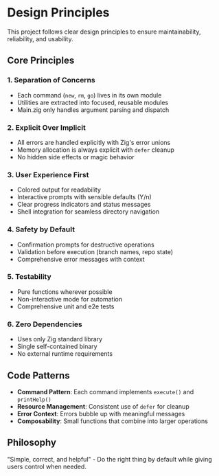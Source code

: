 # Design Principles

This project follows clear design principles to ensure maintainability, reliability, and usability.

## Core Principles

### 1. Separation of Concerns
- Each command (`new`, `rm`, `go`) lives in its own module
- Utilities are extracted into focused, reusable modules
- Main.zig only handles argument parsing and dispatch

### 2. Explicit Over Implicit
- All errors are handled explicitly with Zig's error unions
- Memory allocation is always explicit with `defer` cleanup
- No hidden side effects or magic behavior

### 3. User Experience First
- Colored output for readability
- Interactive prompts with sensible defaults (Y/n)
- Clear progress indicators and status messages
- Shell integration for seamless directory navigation

### 4. Safety by Default
- Confirmation prompts for destructive operations
- Validation before execution (branch names, repo state)
- Comprehensive error messages with context

### 5. Testability
- Pure functions wherever possible
- Non-interactive mode for automation
- Comprehensive unit and e2e tests

### 6. Zero Dependencies
- Uses only Zig standard library
- Single self-contained binary
- No external runtime requirements

## Code Patterns

- **Command Pattern**: Each command implements `execute()` and `printHelp()`
- **Resource Management**: Consistent use of `defer` for cleanup
- **Error Context**: Errors bubble up with meaningful messages
- **Composability**: Small functions that combine into larger operations

## Philosophy

"Simple, correct, and helpful" - Do the right thing by default while giving users control when needed.